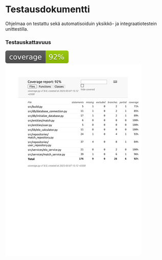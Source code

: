 # Testausdokumentti

Ohjelmaa on testattu sekä automatisoiduin yksikkö- ja integraatiotestein unittestilla.

### Testauskattavuus


![](./kuvat/coverage.svg)  
![](./kuvat/page_1.png)

